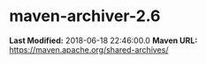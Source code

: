 # maven-archiver-2.6

**Last Modified:** 2018-06-18 22:46:00.0
**Maven URL:** https://maven.apache.org/shared-archives/
